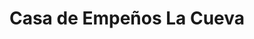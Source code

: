 ---
title: "Casa de Empeños La Cueva"
url: /guadalupe/casa-de-empenos-la-cueva/
shop: prestamista
---
